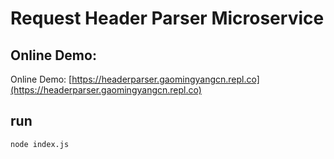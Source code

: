 # Request Header Parser Microservice

## Online Demo:
Online Demo: [https://headerparser.gaomingyangcn.repl.co](https://headerparser.gaomingyangcn.repl.co)


## run
```
node index.js
```
